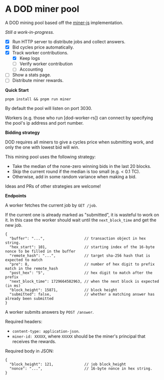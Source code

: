 # A DOD miner pool

A DOD mining pool based off the [miner-js] implementation.

*Still a work-in-progress.*

- [x] Run HTTP server to distribute jobs and collect answers.
- [x] Bid cycles price automatically.
- [x] Track worker contributions.
  - [x] Keep logs
  - [ ] Verify worker contribution
  - [ ] Accounting
- [ ] Show a stats page.
- [ ] Distribute miner rewards.

**Quick Start**

```
pnpm install && pnpm run miner
```

By default the pool will listen on port 3030.

Workers (e.g. those who run [dod-worker-rs]) can connect by specifying the pool's ip address and port number.

**Bidding strategy**

DOD requires all miners to give a cycles price when submitting work, and only the one with lowest bid will win.

This mining pool uses the following strategy:

- Take the median of the none-zero winning bids in the last 20 blocks.
- Skip the current round if the median is too small (e.g. < 0.1 TC).
- Otherwise, add in some random variance when making a bid.

Ideas and PRs of other strategies are welcome!

**Endpoints**

A worker fetches the current job by `GET /job`.

If the current one is already marked as "submitted", it is wasteful to work on it.
In this case the worker should wait until the `next_block_time` and get the new job.

```
{
  "buffer": "...",                  // transaction object in hex string.
  "hex_start": 101,                 // starting index of the 16-byte nonce to be filled in the buffer
  "remote_hash": "...",             // target sha-256 hash that is expected to match
  "pre": 8,                         // number of hex digit to prefix match in the remote_hash
  "post_hex": "5",                  // hex digit to match after the prefix
  "next_block_time": 1729664582963, // when the next block is expected (in ms)
  "block_height": 15871,            // block height
  "submitted": false,               // whether a matching answer has already been submitted
}
```

A worker submits answers by `POST /answer`.

Required headers:

* `content-type: application-json`.
* `miner-id: XXXXX`, where `XXXXX` should be the miner's principal that receives the rewards.

Required body in JSON:
```
{
  "block_height": 121,              // job block_height
  "nonce": "...",                   // 16-byte nonce in hex string.
}
```

[miner-js]: https://github.com/DOD-Blockchain/miner-js
[dod-worker-js]: https://github.com/quintolet/dod-worker-js
